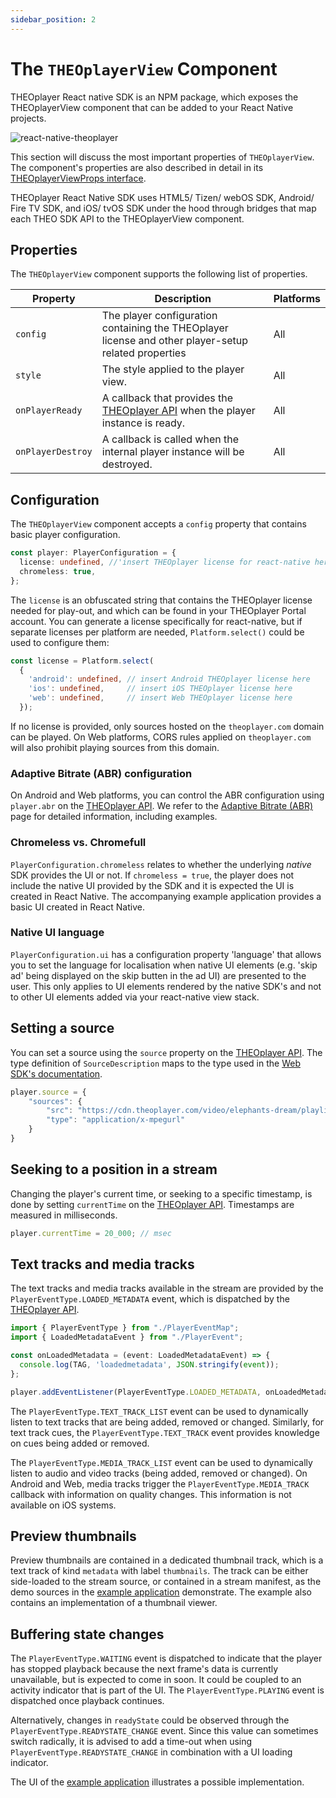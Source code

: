 ```yaml
---
sidebar_position: 2
---
```


# The `THEOplayerView` Component

THEOplayer React native SDK is an NPM package, which exposes the THEOplayerView component that can be added to your
React Native projects.

![react-native-theoplayer](react-native-theoplayer.png)

This section will discuss the most important properties of `THEOplayerView`.
The component's properties are also described in detail in
its [THEOplayerViewProps interface](../src/api/THEOplayerView.ts).

THEOplayer React Native SDK uses HTML5/ Tizen/ webOS SDK, Android/ Fire TV SDK, and iOS/ tvOS SDK under the hood through
bridges that map each THEO SDK API to the THEOplayerView component.

## Properties

The `THEOplayerView` component supports the following list of properties.

| Property          | Description                                                                                                       | Platforms     |
|-------------------|-------------------------------------------------------------------------------------------------------------------|---------------|
| `config`          | The player configuration containing the THEOplayer license and other player-setup related properties              | All           |
| `style`           | The style applied to the player view.                                                                             | All           |
| `onPlayerReady`   | A callback that provides the [THEOplayer API](../src/api/player/THEOplayer.ts) when the player instance is ready. | All           |
| `onPlayerDestroy` | A callback is called when the internal player instance will be destroyed.                                         | All           |

## Configuration

The `THEOplayerView` component accepts a `config` property that contains basic player configuration.

```typescript
const player: PlayerConfiguration = {
  license: undefined, //'insert THEOplayer license for react-native here'
  chromeless: true,
};
```

The `license` is an obfuscated string that contains the THEOplayer license needed for play-out, and which can be found
in your THEOplayer Portal account. You can generate a license specifically for react-native, but if separate licenses per platform are needed, `Platform.select()` could be used to
configure them:

```typescript
const license = Platform.select(
  {
    'android': undefined, // insert Android THEOplayer license here
    'ios': undefined,     // insert iOS THEOplayer license here
    'web': undefined,     // insert Web THEOplayer license here
  });
```

If no license is provided, only sources hosted on the `theoplayer.com` domain can be played. On Web platforms,
CORS rules applied on `theoplayer.com` will also prohibit playing sources from this domain.

### Adaptive Bitrate (ABR) configuration

On Android and Web platforms, you can control the ABR configuration using `player.abr` on
the [THEOplayer API](../src/api/player/THEOplayer.ts).
We refer to the [Adaptive Bitrate (ABR)](abr.md) page for detailed information, including examples.

### Chromeless vs. Chromefull

`PlayerConfiguration.chromeless` relates to whether the underlying _native_ SDK provides the UI or not.
If `chromeless = true`, the player does not include the native UI provided by the SDK and it is expected the UI is
created in React Native. The accompanying example application provides a basic UI created in React Native.

### Native UI language

`PlayerConfiguration.ui` has a configuration property 'language' that allows you to set the language for localisation when native UI elements (e.g. 'skip ad' being displayed on the skip butten in the ad UI) are presented to the user. This only applies to UI elements rendered by the native SDK's and not to other UI elements added via your react-native view stack.

## Setting a source

You can set a source using the `source` property on the [THEOplayer API](../src/api/player/THEOplayer.ts). The type
definition of `SourceDescription` maps to the type used in
the [Web SDK's documentation](https://www.theoplayer.com/docs/theoplayer/v7/api-reference/web/interfaces/SourceDescription.html).

```typescript
player.source = {
    "sources": {
        "src": "https://cdn.theoplayer.com/video/elephants-dream/playlist-single-audio.m3u8",
        "type": "application/x-mpegurl"
    }
}
```

## Seeking to a position in a stream

Changing the player's current time, or seeking to a specific timestamp, is done by setting `currentTime`
on the [THEOplayer API](../src/api/player/THEOplayer.ts).
Timestamps are measured in milliseconds.

```typescript
player.currentTime = 20_000; // msec
```

## Text tracks and media tracks

The text tracks and media tracks available in the stream are provided by the `PlayerEventType.LOADED_METADATA` event,
which is dispatched by the [THEOplayer API](../src/api/player/THEOplayer.ts).

```typescript
import { PlayerEventType } from "./PlayerEventMap";
import { LoadedMetadataEvent } from "./PlayerEvent";

const onLoadedMetadata = (event: LoadedMetadataEvent) => {
  console.log(TAG, 'loadedmetadata', JSON.stringify(event));
};

player.addEventListener(PlayerEventType.LOADED_METADATA, onLoadedMetadata)
```

The `PlayerEventType.TEXT_TRACK_LIST` event can be used to dynamically listen to text tracks that are being added,
removed or changed. Similarly, for text track cues, the `PlayerEventType.TEXT_TRACK` event provides knowledge on cues
being added or removed.

The `PlayerEventType.MEDIA_TRACK_LIST` event can be used to dynamically listen to audio and video tracks (being added,
removed or changed). On Android and Web, media tracks trigger the `PlayerEventType.MEDIA_TRACK` callback with
information on quality changes. This information is not available on iOS systems.

## Preview thumbnails

Preview thumbnails are contained in a dedicated thumbnail track, which is a text track of kind `metadata` with label
`thumbnails`. The track can be either side-loaded to the stream source, or contained in a stream manifest, as the demo
sources in the [example application](./example-app.md) demonstrate. The example also contains an implementation
of a thumbnail viewer.

## Buffering state changes

The `PlayerEventType.WAITING` event is dispatched to indicate that the player has stopped playback because the next
frame's data is currently unavailable, but is expected to come in soon.
It could be coupled to an activity indicator that is part of the UI.
The `PlayerEventType.PLAYING` event is dispatched once playback continues.

Alternatively, changes in `readyState` could be observed through the `PlayerEventType.READYSTATE_CHANGE` event.
Since this value can sometimes switch radically, it is advised
to add a time-out when using `PlayerEventType.READYSTATE_CHANGE` in combination with a UI loading indicator.

The UI of the [example application](./example-app.md) illustrates a possible implementation.
